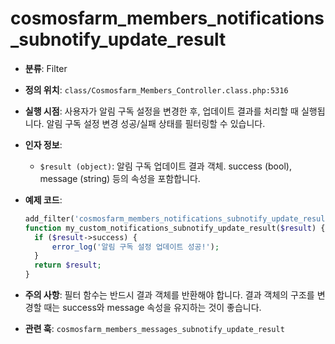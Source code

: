 # cosmosfarm_members_notifications_subnotify_update_result

- **분류**: Filter
- **정의 위치**: `class/Cosmosfarm_Members_Controller.class.php:5316`
- **실행 시점**: 사용자가 알림 구독 설정을 변경한 후, 업데이트 결과를 처리할 때 실행됩니다. 알림 구독 설정 변경 성공/실패 상태를 필터링할 수 있습니다.
- **인자 정보**:
  - `$result (object)`: 알림 구독 업데이트 결과 객체. success (bool), message (string) 등의 속성을 포함합니다.
- **예제 코드**:

  ```php
  add_filter('cosmosfarm_members_notifications_subnotify_update_result', 'my_custom_notifications_subnotify_update_result');
  function my_custom_notifications_subnotify_update_result($result) {
    if ($result->success) {
        error_log('알림 구독 설정 업데이트 성공!');
    }
    return $result;
  }
  ```

- **주의 사항**: 필터 함수는 반드시 결과 객체를 반환해야 합니다. 결과 객체의 구조를 변경할 때는 success와 message 속성을 유지하는 것이 좋습니다.
- **관련 훅**: `cosmosfarm_members_messages_subnotify_update_result`
